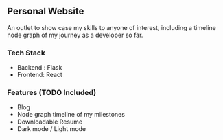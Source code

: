 ## Personal Website
An outlet to show case my skills to anyone of interest, including a timeline node graph of my journey as a developer so far.

### Tech Stack
- Backend : Flask
- Frontend: React

### Features (TODO Included)
- Blog
- Node graph timeline of my milestones
- Downloadable Resume
- Dark mode / Light mode